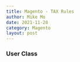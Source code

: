 ```yaml
---
title: Magento - TAX Rules
author: Mike Mo
date: 2021-11-28
category: Magento
layout: post
---
```


### User Class
